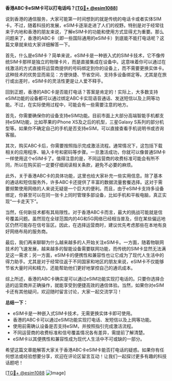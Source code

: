 **香港ABC卡eSIM卡可以打电话吗？[[TG💪+ @esim1088](https://t.me/s/esim1088)]**

说到香港的通信服务，大家可能第一时间想到的就是传统的电话卡或者实体SIM卡。不过，随着科技的发展，eSIM卡逐渐走进了人们的视野。特别是对于经常往来于内地和香港的朋友来说，了解eSIM卡的功能和使用方式显得尤为重要。那么问题来了，香港的ABC卡（即一些国际通用的eSIM卡）到底能不能打电话呢？这篇文章就来给大家详细解答一下。

首先，什么是eSIM卡？简单来说，eSIM卡是一种嵌入式的SIM卡技术，它不像传统SIM卡那样是独立的物理卡片，而是直接集成在设备中。这意味着你可以通过在线激活的方式直接将运营商提供的号码绑定到你的设备上，而不需要更换实体卡。这种技术的优势显而易见：方便快捷、节省空间、支持多设备绑定等。尤其是在旅行或出差时，eSIM卡的灵活性更是让人爱不释手。

回到正题，香港的ABC卡是否能打电话？答案是肯定的！实际上，大多数支持eSIM功能的设备都可以通过绑定ABC卡实现语音通话、发送短信以及上网等功能。不过，在实际使用过程中，可能会有一些需要注意的地方。

首先，你需要确保你的设备支持eSIM功能。目前市面上大部分高端智能手机都支持eSIM功能，比如苹果的iPhone XS及之后的机型，三星Galaxy S系列的部分机型等。如果你不确定自己的手机是否支持eSIM，可以直接查看手机说明书或咨询客服。

其次，购买ABC卡后，你需要按照指示完成激活流程。通常情况下，这包括下载相关的应用程序、输入卡号和密码等步骤。一旦激活成功，你就可以像普通SIM卡一样使用这个eSIM卡了。值得注意的是，不同运营商的收费标准可能会有所不同，所以在购买前一定要仔细阅读相关条款，避免不必要的麻烦。

此外，关于香港ABC卡的具体功能，这里也给大家补充一些实用信息。除了基本的通话和短信服务外，许多ABC卡还提供了丰富的数据流量套餐选择。这对于需要频繁使用网络的人来说无疑是一个巨大的便利。而且，由于eSIM卡支持多设备绑定，你甚至可以在同一张卡上同时管理多部设备，比如手机和平板电脑，真正实现“一卡走天下”。

当然，任何新技术都有其局限性。对于香港ABC卡而言，最大的挑战可能就是信号覆盖问题。虽然现在全球范围内的4G和5G网络已经相当普及，但在某些偏远地区仍然可能存在信号盲区。因此，在选择运营商时，建议优先考虑那些在本地有良好网络布局的服务商。

最后，我们再来聊聊为什么越来越多的人开始关注eSIM卡。一方面，随着物联网技术的飞速发展，越来越多的智能设备需要联网功能，而传统的SIM卡显然无法满足这一需求；另一方面，eSIM卡的便携性和兼容性也让它成为了现代人生活中的得力助手。尤其是对于经常往返于不同国家和地区的朋友来说，eSIM卡不仅能够节省大量时间和精力，还能帮助他们更好地掌控自己的通讯成本。

综上所述，香港的ABC卡确实是可以通过eSIM功能实现打电话的。只要你选择合适的运营商并正确操作，就能享受到便捷高效的通信体验。当然，如果你对eSIM卡还有其他疑问，欢迎随时留言讨论，大家一起交流学习！

**总结一下：**
- eSIM卡是一种嵌入式SIM卡技术，无需更换实体卡即可使用。
- 香港的ABC卡可以通过eSIM功能实现打电话、发短信以及上网等功能。
- 使用前需确认设备是否支持eSIM，并按照指引完成激活流程。
- 不同运营商的收费标准和信号覆盖情况各有差异，需提前了解清楚。
- eSIM卡以其便携性和兼容性成为现代人生活中不可或缺的一部分。

希望这篇文章能解答大家关于香港ABC卡eSIM卡能否打电话的疑惑。如果你有任何想法或经验想要分享，欢迎在评论区留言互动！让我们一起探讨更多有趣的科技话题吧！

[[TG💪+ @esim1088](https://t.me/s/esim1088) ![Image](https://i.postimg.cc/4NQfJmqS/Snipaste-2025-05-13-00-14-12.png)]